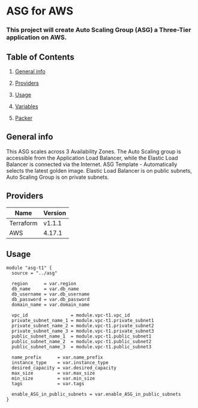 # ASG for AWS
### This project will create Auto Scaling Group (ASG) a Three-Tier application on AWS.


## Table of Contents

1. [General info](https://github.com/rus777777/terraform-team-1/blob/main/asg/main.tf)

2. [Providers](https://github.com/rus777777/terraform-team-1/blob/main/asg/provider.tf)

3. [Usage](https://github.com/rus777777/terraform-team-1/blob/test/_release/main.tf)

3. [Variables](https://github.com/rus777777/terraform-team-1/blob/main/asg/variable.tf) 
4. [Packer](https://github.com/rus777777/terraform-team-1/blob/main/packer/README.md)


## General info
This ASG scales across 3 Availability Zones.
The Auto Scaling group is accessible from the Application Load Balancer, while the Elastic Load Balancer is connected via the Internet.
ASG Template - Automatically selects the latest golden image. 
Elastic Load Balancer is on public subnets, Auto Scaling Group is on private subnets.


## Providers
Name                  | Version             |
--------------------- | --------------------|
  Terraform           | v1.1.1              |
  AWS                 | 4.17.1              |


## Usage

```
module "asg-t1" {
  source = "../asg"

  region      = var.region
  db_name     = var.db_name
  db_username = var.db_username
  db_password = var.db_password
  domain_name = var.domain_name

  vpc_id                = module.vpc-t1.vpc_id
  private_subnet_name_1 = module.vpc-t1.private_subnet1
  private_subnet_name_2 = module.vpc-t1.private_subnet2
  private_subnet_name_3 = module.vpc-t1.private_subnet3
  public_subnet_name_1  = module.vpc-t1.public_subnet1
  public_subnet_name_2  = module.vpc-t1.public_subnet2
  public_subnet_name_3  = module.vpc-t1.public_subnet3

  name_prefix      = var.name_prefix
  instance_type    = var.instance_type
  desired_capacity = var.desired_capacity
  max_size         = var.max_size
  min_size         = var.min_size
  tags             = var.tags

  enable_ASG_in_public_subnets = var.enable_ASG_in_public_subnets
}
```
